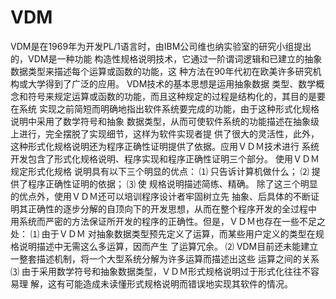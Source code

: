 # VDM





VDM是在1969年为开发PL/1语言时，由IBM公司维也纳实验室的研究小组提出的，VDM是一种功能
构造性规格说明技术，它通过一阶谓词逻辑和已建立的抽象数据类型来描述每个运算或函数的功能，这
种方法在90年代初在欧美许多研究机构或大学得到了广泛的应用。 VDM技术的基本思想是运用抽象数据
类型、数学概念和符号来规定运算或函数的功能，而且这种规定的过程是结构化的，其目的是要在系统
实现之前简短而明确地指出软件系统要完成的功能，由于这种形式化规格说明中采用了数学符号和抽象
数据类型，从而可使软件系统的功能描述在抽象级上进行，完全摆脱了实现细节，这样为软件实现者提
供了很大的灵活性，此外，这种形式化规格说明还为程序正确性证明提供了依据。应用ＶＤＭ技术进行
系统开发包含了形式化规格说明、程序实现和程序正确性证明三个部分。 使用ＶＤＭ规定形式化规格
说明具有以下三个明显的优点： ⑴ 只告诉计算机做什么； ⑵ 提供了程序正确性证明的依据； ⑶ 使
规格说明描述简练、精确。 除了这三个明显的优点外，使用ＶＤＭ还可以培训程序设计者牢固树立先
抽象、后具体的不断证明其正确性的逐步分解的自顶向下的开发思想，从而在整个程序开发的全过程中
用系统而严密的方法保证所开发的程序的正确性。但是，ＶＤＭ也存在一些不足之处： ⑴ 由于ＶＤＭ
对抽象数据类型预先定义了运算，而某些用户定义的类型在规格说明描述中无需这么多运算，因而产生
了运算冗余。 ⑵ VDM目前还未能建立一整套描述机制，将一个大型系统分解为许多运算而描述出这些
运算之间的关系 ⑶ 由于采用数学符号和抽象数据类型，ＶＤＭ形式规格说明过于形式化往往不容易理
解，这有可能造成未读懂形式规格说明而错误地实现其软件的情况。














